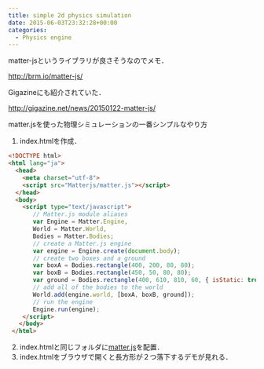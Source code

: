 ```yaml
---
title: simple 2d physics simulation
date: 2015-06-03T23:32:28+00:00
categories:
  - Physics engine
---
```

matter-jsというライブラリが良さそうなのでメモ．
  
<a href="http://brm.io/matter-js/" target="_blank">http://brm.io/matter-js/</a>

Gigazineにも紹介されていた．
  
<a href="http://gigazine.net/news/20150122-matter-js/" target="_blank">http://gigazine.net/news/20150122-matter-js/</a>

matter.jsを使った物理シミュレーションの一番シンプルなやり方

1. index.htmlを作成．

```html
<!DOCTYPE html>
<html lang="ja">
  <head>
    <meta charset="utf-8">
    <script src="Matterjs/matter.js"></script>
  </head>
  <body>
    <script type="text/javascript">
       // Matter.js module aliases
       var Engine = Matter.Engine,
       World = Matter.World,
       Bodies = Matter.Bodies;
       // create a Matter.js engine
       var engine = Engine.create(document.body);
       // create two boxes and a ground
       var boxA = Bodies.rectangle(400, 200, 80, 80);
       var boxB = Bodies.rectangle(450, 50, 80, 80);
       var ground = Bodies.rectangle(400, 610, 810, 60, { isStatic: true });
       // add all of the bodies to the world
       World.add(engine.world, [boxA, boxB, ground]);
       // run the engine
       Engine.run(engine);
    </script>
   </body>
 </html>
```

2. index.htmlと同じフォルダに<a href="https://github.com/liabru/matter-js/blob/master/build/matter.js" target="_blank">matter.js</a>を配置．
3. index.htmlをブラウザで開くと長方形が２つ落下するデモが見れる．